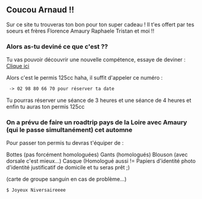 ## Coucou Arnaud !!

Sur ce site tu trouveras ton bon pour ton super cadeau !
Il t'es offert par tes soeurs et frères Florence Amaury Raphaele Tristan et moi !!

### Alors as-tu deviné ce que c'est ??

Tu vas pouvoir découvrir une nouvelle compétence, essaye de deviner :
<a href="https://thumbs.dreamstime.com/b/homme-dr%C3%B4le-avec-un-casque-montant-une-moto-123010192.jpg">Clique ici</a>

Alors c'est le permis 125cc haha, il suffit d'appeler ce numéro :
```markdown
 -> 02 98 80 66 70 pour réserver ta date
```

Tu pourras réserver une séance de 3 heures et une séance de 4 heures et enfin tu auras ton permis 125cc

### On a prévu de faire un roadtrip pays de la Loire avec Amaury (qui le passe simultanément) cet automne 

Pour passer ton permis tu devras t'équiper de :

Bottes (pas forcément homologuées)
Gants (homologués)
Blouson (avec dorsale c'est mieux...)
Casque (Homologué aussi !=
Papiers d'identité photo d'identité justificatif de domicile et tu seras prêt ;)

(carte de groupe sanguin en cas de problème...)

```mardown
$ Joyeux Niversaireeee 
```
